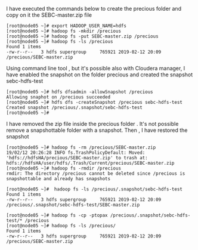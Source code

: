 I have executed the commands below to create the precious folder and copy on it the SEBC-master.zip file
```
[root@node05 ~]# export HADOOP_USER_NAME=hdfs
[root@node05 ~]# hadoop fs -mkdir /precious
[root@node05 ~]# hadoop fs -put SEBC-master.zip /precious
[root@node05 ~]# hadoop fs -ls /precious
Found 1 items
-rw-r--r--   3 hdfs supergroup     765921 2019-02-12 20:09 /precious/SEBC-master.zip
```
Using command line tool , but it's possible also with Cloudera manager, I have enabled the snapshot on the folder precious and created the snapshot sebc-hdfs-test 
```
[root@node05 ~]# hdfs dfsadmin -allowSnapshot /precious
Allowing snaphot on /precious succeeded
[root@node05 ~]# hdfs dfs -createSnapshot /precious sebc-hdfs-test
Created snapshot /precious/.snapshot/sebc-hdfs-test
[root@node05 ~]#
```

I have removed the zip file inside the precious folder . It's not possible remove a snapshottable folder with a snapshot.
Then , I have restored the snapshot
```
[root@node05 ~]# hadoop fs -rm /precious/SEBC-master.zip
19/02/12 20:26:28 INFO fs.TrashPolicyDefault: Moved: 'hdfs://hdfsHA/precious/SEBC-master.zip' to trash at: hdfs://hdfsHA/user/hdfs/.Trash/Current/precious/SEBC-master.zip
[root@node05 ~]# hadoop fs -rmdir /precious
rmdir: The directory /precious cannot be deleted since /precious is snapshottable and already has snapshots

[root@node05 ~]#  hadoop fs -ls /precious/.snapshot/sebc-hdfs-test
Found 1 items
-rw-r--r--   3 hdfs supergroup     765921 2019-02-12 20:09 /precious/.snapshot/sebc-hdfs-test/SEBC-master.zip

[root@node05 ~]# hadoop fs -cp -ptopax /precious/.snapshot/sebc-hdfs-test/* /precious
[root@node05 ~]# hadoop fs -ls /precious/
Found 1 items
-rw-r--r--   3 hdfs supergroup     765921 2019-02-12 20:09 /precious/SEBC-master.zip
```
